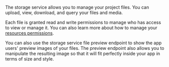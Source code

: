 The storage service allows you to manage your project files. You can upload, view, download, and query your files and media.

Each file is granted read and write permissions to manage who has access to view or manage it. You can also learn more about how to manage your [resources permissions](/docs/permissions).

 You can also use the storage service file preview endpoint to show the app users' preview images of your files. The preview endpoint also allows you to manipulate the resulting image so that it will fit perfectly inside your app in terms of size and style.